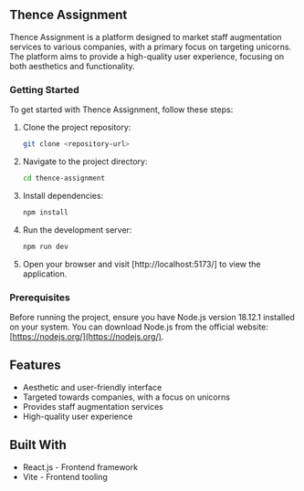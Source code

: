 ## Thence Assignment

Thence Assignment is a platform designed to market staff augmentation services to various companies, with a primary focus on targeting unicorns. The platform aims to provide a high-quality user experience, focusing on both aesthetics and functionality.

### Getting Started

To get started with Thence Assignment, follow these steps:

1. Clone the project repository:

   ```bash
   git clone <repository-url>
   ```

2. Navigate to the project directory:

   ```bash
   cd thence-assignment
   ```

3. Install dependencies:

   ```bash
   npm install
   ```

4. Run the development server:

   ```bash
   npm run dev
   ```

5. Open your browser and visit  [http://localhost:5173/] to view the application.

### Prerequisites

Before running the project, ensure you have Node.js version 18.12.1 installed on your system. You can download Node.js from the official website: [https://nodejs.org/](https://nodejs.org/).

## Features

- Aesthetic and user-friendly interface
- Targeted towards companies, with a focus on unicorns
- Provides staff augmentation services
- High-quality user experience

## Built With

- React.js - Frontend framework
- Vite - Frontend tooling
